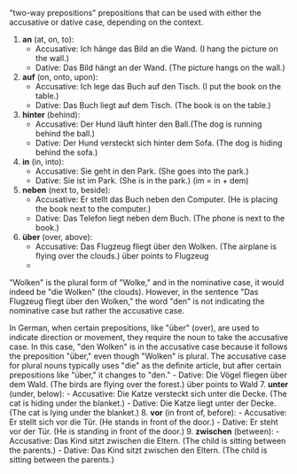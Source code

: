 "two-way prepositions"
prepositions that can be used with either the accusative or dative case, depending on the context.

1. **an** (at, on, to):
    - Accusative: Ich hänge das Bild an die Wand. (I hang the picture on the wall.)
    - Dative: Das Bild hängt an der Wand. (The picture hangs on the wall.)
2. **auf** (on, onto, upon):
    - Accusative: Ich lege das Buch auf den Tisch. (I put the book on the table.)
    - Dative: Das Buch liegt auf dem Tisch. (The book is on the table.)
3. **hinter** (behind):
    - Accusative: Der Hund läuft hinter den Ball.(The dog is running behind the ball.)
    - Dative: Der Hund versteckt sich hinter dem Sofa. (The dog is hiding behind the sofa.)
4. **in** (in, into):
    - Accusative: Sie geht in den Park. (She goes into the park.)
    - Dative: Sie ist im Park. (She is in the park.) (im = in + dem)
5. **neben** (next to, beside):
    - Accusative: Er stellt das Buch neben den Computer. (He is placing the book next to the computer.)
    - Dative: Das Telefon liegt neben dem Buch. (The phone is next to the book.)
6. **über** (over, above):
    - Accusative: Das Flugzeug fliegt über den Wolken. (The airplane is flying over the clouds.) über points to Flugzeug
    - 
"Wolken" is the plural form of "Wolke," and in the nominative case, it would indeed be "die Wolken" (the clouds). However, in the sentence "Das Flugzeug fliegt über den Wolken," the word "den" is not indicating the nominative case but rather the accusative case.

In German, when certain prepositions, like "über" (over), are used to indicate direction or movement, they require the noun to take the accusative case. In this case, "den Wolken" is in the accusative case because it follows the preposition "über," even though "Wolken" is plural. The accusative case for plural nouns typically uses "die" as the definite article, but after certain prepositions like "über," it changes to "den."
    - Dative: Die Vögel fliegen über dem Wald. (The birds are flying over the forest.) über points to Wald
7. **unter** (under, below):
    - Accusative: Die Katze versteckt sich unter die Decke. (The cat is hiding under the blanket.)
    - Dative: Die Katze liegt unter der Decke. (The cat is lying under the blanket.)
8. **vor** (in front of, before):
    - Accusative: Er stellt sich vor die Tür. (He stands in front of the door.)
    - Dative: Er steht vor der Tür. (He is standing in front of the door.)
9. **zwischen** (between):
    - Accusative: Das Kind sitzt zwischen die Eltern. (The child is sitting between the parents.)
    - Dative: Das Kind sitzt zwischen den Eltern. (The child is sitting between the parents.)